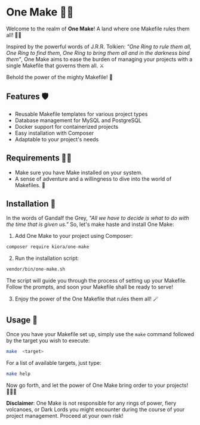 
# One Make 🧙‍♂️

Welcome to the realm of **One Make**! A land where one Makefile rules them all! 📜✨

Inspired by the powerful words of J.R.R. Tolkien: _"One Ring to rule them all, One Ring to find them, One Ring to bring them all and in the darkness bind them"_, One Make aims to ease the burden of managing your projects with a single Makefile that governs them all. ⚔️

Behold the power of the mighty Makefile! 🌋

## Features 🛡️
  
- Reusable Makefile templates for various project types
- Database management for MySQL and PostgreSQL
- Docker support for containerized projects
- Easy installation with Composer
- Adaptable to your project's needs
  
## Requirements 🧝‍♂️

- Make sure you have Make installed on your system.
- A sense of adventure and a willingness to dive into the world of Makefiles. 🏹

## Installation 🔧

In the words of Gandalf the Grey, _"All we have to decide is what to do with the time that is given us."_ So, let's make haste and install One Make:

1. Add One Make to your project using Composer:

```sh
composer require kiora/one-make
```

2. Run the installation script:

```sh
vendor/bin/one-make.sh
```  

The script will guide you through the process of setting up your Makefile. Follow the prompts, and soon your Makefile shall be ready to serve!

3. Enjoy the power of the One Makefile that rules them all! 🪄

## Usage 🧭

Once you have your Makefile set up, simply use the `make` command followed by the target you wish to execute:

```sh
make  <target>
```

For a list of available targets, just type:

```sh
make help
```

Now go forth, and let the power of One Make bring order to your projects! 🧙‍♂️🌈

**Disclaimer**: One Make is not responsible for any rings of power, fiery volcanoes, or Dark Lords you might encounter during the course of your project management. Proceed at your own risk!